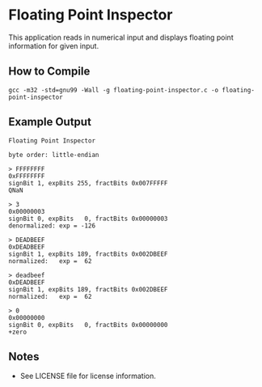 Floating Point Inspector
========================

This application reads in numerical input and displays floating point information for given input.

## How to Compile

    gcc -m32 -std=gnu99 -Wall -g floating-point-inspector.c -o floating-point-inspector

## Example Output

    Floating Point Inspector

    byte order: little-endian

    > FFFFFFFF
    0xFFFFFFFF
    signBit 1, expBits 255, fractBits 0x007FFFFF
    QNaN

    > 3
    0x00000003
    signBit 0, expBits   0, fractBits 0x00000003
    denormalized: exp = -126

    > DEADBEEF
    0xDEADBEEF
    signBit 1, expBits 189, fractBits 0x002DBEEF
    normalized:   exp =  62

    > deadbeef
    0xDEADBEEF
    signBit 1, expBits 189, fractBits 0x002DBEEF
    normalized:   exp =  62

    > 0
    0x00000000
    signBit 0, expBits   0, fractBits 0x00000000
    +zero

## Notes

- See LICENSE file for license information.
